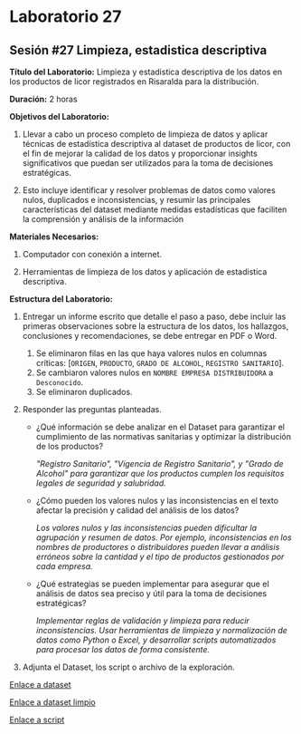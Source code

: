# Laboratorio 27

## Sesión #27 Limpieza, estadistica descriptiva

**Título del Laboratorio:** Limpieza y estadistica descriptiva de los datos en los productos de licor registrados en Risaralda para la distribución.

**Duración:** 2 horas

**Objetivos del Laboratorio:**

1. Llevar a cabo un proceso completo de limpieza de datos y aplicar técnicas de estadística descriptiva al dataset de productos de licor, con el fin de mejorar la calidad de los datos y proporcionar insights significativos que puedan ser utilizados para la toma de decisiones estratégicas.

2. Esto incluye identificar y resolver problemas de datos como valores nulos, duplicados e inconsistencias, y resumir las principales características del dataset mediante medidas estadísticas que faciliten la comprensión y análisis de la información

**Materiales Necesarios:**

1. Computador con conexión a internet.

2. Herramientas de limpieza de los datos y aplicación de estadistica descriptiva.

**Estructura del Laboratorio:**

1. Entregar un informe escrito que detalle el paso a paso, debe incluir las primeras observaciones sobre la estructura de los datos, los hallazgos, conclusiones y recomendaciones, se debe entregar en PDF o Word.

    1. Se eliminaron filas en las que haya valores nulos en columnas críticas: [`ORIGEN`, `PRODUCTO`, `GRADO DE ALCOHOL`, `REGISTRO SANITARIO`].
    2. Se cambiaron valores nulos en `NOMBRE EMPRESA DISTRIBUIDORA` a `Desconocido`.
    3. Se eliminaron duplicados.

2. Responder las preguntas planteadas.

    - ¿Qué información se debe analizar en el Dataset para garantizar el cumplimiento de las normativas sanitarias y optimizar la distribución de los productos?
    
       *"Registro Sanitario", "Vigencia de Registro Sanitario", y "Grado de Alcohol" para garantizar que los productos cumplen los requisitos legales de seguridad y salubridad.*
        
    - ¿Cómo pueden los valores nulos y las inconsistencias en el texto afectar la precisión y calidad del análisis de los datos?
        
        *Los valores nulos y las inconsistencias pueden dificultar la agrupación y resumen de datos. Por ejemplo, inconsistencias en los nombres de productores o distribuidores pueden llevar a análisis erróneos sobre la cantidad y el tipo de productos gestionados por cada empresa.*
        
    - ¿Qué estrategias se pueden implementar para asegurar que el análisis de datos sea preciso y útil para la toma de decisiones estratégicas?
    
        *Implementar reglas de validación y limpieza para reducir inconsistencias. Usar herramientas de limpieza y normalización de datos como Python o Excel, y desarrollar scripts automatizados para procesar los datos de forma consistente.*

3. Adjunta el Dataset, los script o archivo de la exploración.

[Enlace a dataset](../lab27/Productos_licores.csv)
    
[Enlace a dataset limpio](Productos_licores_limpio.csv)

[Enlace a script](lab27.py)
